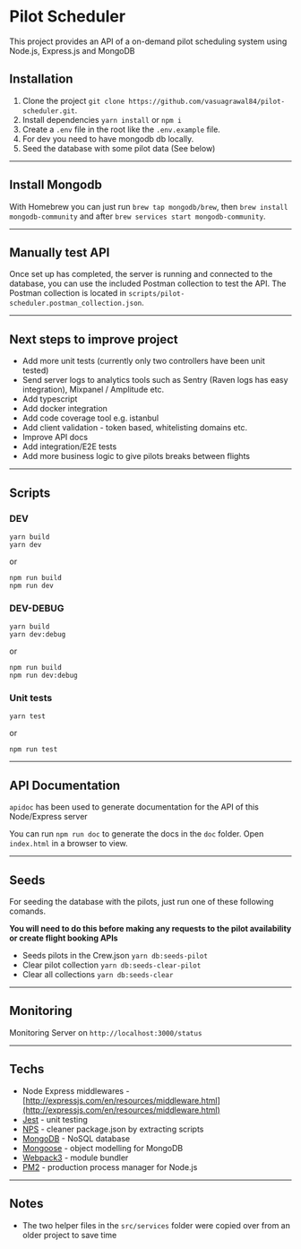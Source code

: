 # Pilot Scheduler

This project provides an API of a on-demand pilot scheduling system using Node.js, Express.js and MongoDB

## Installation

1. Clone the project `git clone https://github.com/vasuagrawal84/pilot-scheduler.git`.
2. Install dependencies `yarn install` or `npm i`
3. Create a `.env` file in the root like the `.env.example` file.
4. For dev you need to have mongodb db locally.
5. Seed the database with some pilot data (See below)
---

## Install Mongodb

With Homebrew you can just run `brew tap mongodb/brew`, then `brew install mongodb-community` and after `brew services start mongodb-community`.

---

## Manually test API

Once set up has completed, the server is running and connected to the database, you can use the included Postman collection to test the API. The Postman collection is located in `scripts/pilot-scheduler.postman_collection.json`.

---

## Next steps to improve project

- Add more unit tests (currently only two controllers have been unit tested)
- Send server logs to analytics tools such as Sentry (Raven logs has easy integration), Mixpanel / Amplitude etc.
- Add typescript
- Add docker integration
- Add code coverage tool e.g. istanbul
- Add client validation - token based, whitelisting domains etc.
- Improve API docs
- Add integration/E2E tests
- Add more business logic to give pilots breaks between flights

---

## Scripts

### DEV

```
yarn build
yarn dev
```

or

```
npm run build
npm run dev
```

### DEV-DEBUG

```
yarn build
yarn dev:debug
```

or

```
npm run build
npm run dev:debug
```

### Unit tests
```
yarn test
```

or

```
npm run test
```

---

## API Documentation

`apidoc` has been used to generate documentation for the API of this Node/Express server

You can run `npm run doc` to generate the docs in the `doc` folder. Open `index.html` in a browser to view.

---

## Seeds

For seeding the database with the pilots, just run one of these following comands. 

**You will need to do this before making any requests to the pilot availability or create flight booking APIs**

- Seeds pilots in the Crew.json `yarn db:seeds-pilot`
- Clear pilot collection `yarn db:seeds-clear-pilot`
- Clear all collections `yarn db:seeds-clear`

---
## Monitoring

Monitoring Server on `http://localhost:3000/status`

---

## Techs

- Node Express middlewares - [http://expressjs.com/en/resources/middleware.html](http://expressjs.com/en/resources/middleware.html)
- [Jest](https://jestjs.io/) - unit testing
- [NPS](https://github.com/kentcdodds/nps) - cleaner package.json by extracting scripts
- [MongoDB](https://www.mongodb.com/) - NoSQL database 
- [Mongoose](http://mongoosejs.com/) - object modelling for MongoDB
- [Webpack3](https://webpack.js.org/) - module bundler
- [PM2](https://pm2.keymetrics.io/) - production process manager for Node.js

---

## Notes
- The two helper files in the `src/services` folder were copied over from an older project to save time